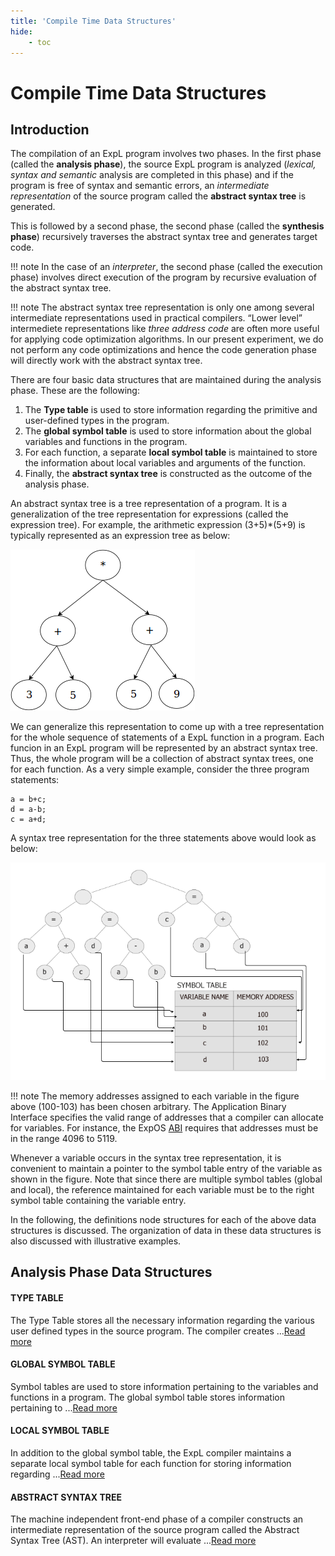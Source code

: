 ```yaml
---
title: 'Compile Time Data Structures'
hide:
    - toc
---
```


# Compile Time Data Structures

## Introduction

The compilation of an ExpL program involves two phases. In the first phase (called the **analysis phase**), the source ExpL program is analyzed (_lexical, syntax and semantic_ analysis are completed in this phase) and if the program is free of syntax and semantic errors, an _intermediate representation_ of the source program called the **abstract syntax tree** is generated.

This is followed by a second phase, the second phase (called the **synthesis phase**) recursively traverses the abstract syntax tree and generates target code.

!!! note
    In the case of an _interpreter_, the second phase (called the execution phase) involves direct execution of the program by recursive evaluation of the abstract syntax tree.

!!! note
    The abstract syntax tree representation is only one among several intermediate representations used in practical compilers. “Lower level” intermediete representations like _three address code_ are often more useful for applying code optimization algorithms. In our present experiment, we do not perform any code optimizations and hence the code generation phase will directly work with the abstract syntax tree.

There are four basic data structures that are maintained during the analysis phase. These are the following:

1. The **Type table** is used to store information regarding the primitive and user-defined types in the program.
2. The **global symbol table** is used to store information about the global variables and functions in the program.
3. For each function, a separate **local symbol table** is maintained to store the information about local variables and arguments of the function.
4. Finally, the **abstract syntax tree** is constructed as the outcome of the analysis phase.

An abstract syntax tree is a tree representation of a program. It is a generalization of the tree representation for expressions (called the expression tree). For example, the arithmetic expression (3+5)\*(5+9) is typically represented as an expression tree as below:

![](img/data_structure_28.png)

We can generalize this representation to come up with a tree representation for the whole sequence of statements of a ExpL function in a program. Each funcion in an ExpL program will be represented by an abstract syntax tree. Thus, the whole program will be a collection of abstract syntax trees, one for each function. As a very simple example, consider the three program statements:  

```
a = b+c;
d = a-b;
c = a+d;
```

A syntax tree representation for the three statements above would look as below:

![](img/symboltable.png)

!!! note
    The memory addresses assigned to each variable in the figure above (100-103) has been chosen arbitrary. The Application Binary Interface specifies the valid range of addresses that a compiler can allocate for variables. For instance, the ExpOS [ABI](abi.html#nav-virtual-address-space-model) requires that addresses must be in the range 4096 to 5119.

Whenever a variable occurs in the syntax tree representation, it is convenient to maintain a pointer to the symbol table entry of the variable as shown in the figure. Note that since there are multiple symbol tables (global and local), the reference maintained for each variable must be to the right symbol table containing the variable entry.

In the following, the definitions node structures for each of the above data structures is discussed. The organization of data in these data structures is also discussed with illustrative examples.

## Analysis Phase Data Structures

#### TYPE TABLE

The Type Table stores all the necessary information regarding the various user defined types in the source program. The compiler creates ...[Read more](./data_structures/type-table.md)

#### GLOBAL SYMBOL TABLE

Symbol tables are used to store information pertaining to the variables and functions in a program. The global symbol table stores information pertaining to ...[Read more](./data_structures/global-symbol-table.md)

#### LOCAL SYMBOL TABLE

In addition to the global symbol table, the ExpL compiler maintains a separate local symbol table for each function for storing information regarding ...[Read more](./data_structures/local-symbol-table.md)

#### ABSTRACT SYNTAX TREE

The machine independent front-end phase of a compiler constructs an intermediate representation of the source program called the Abstract Syntax Tree (AST). An interpreter will evaluate ...[Read more](./data_structures/abstract-syntax-tree.md)
